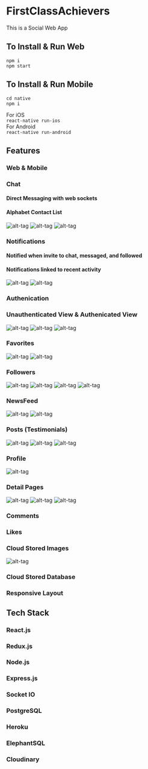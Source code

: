 # FirstClassAchievers

This is a Social Web App

## To Install & Run Web

`npm i`<br>
`npm start` <br>

## To Install & Run Mobile

`cd native`<br>
`npm i`<br>

For iOS<br>
`react-native run-ios`<br>
For Android<br>
`react-native run-android`<br>

## Features

### Web & Mobile
### Chat
#### Direct Messaging with web sockets
#### Alphabet Contact List
![alt-tag](./github/chat-list.png)
![alt-tag](./github/mobile-chat-list.png)
![alt-tag](./github/chat.png)
### Notifications
#### Notified when invite to chat, messaged, and followed
#### Notifications linked to recent activity
![alt-tag](./github/unread.png)
![alt-tag](./github/read.png)
### Authenication
### Unauthenticated View & Authenicated View
![alt-tag](./github/unauth.png)
![alt-tag](./github/detailed.png)
![alt-tag](./github/mobile-detail.png)
### Favorites
![alt-tag](./github/favorites.png)
![alt-tag](./github/mobile-favorites.png)
### Followers
![alt-tag](./github/following.png)
![alt-tag](./github/mobile-followers.png)
![alt-tag](./github/detailed.png)
![alt-tag](./github/mobile-detail.png)
### NewsFeed
![alt-tag](./github/detailed.png)
![alt-tag](./github/mobile-newsfeed-2.png)
### Posts (Testimonials)
![alt-tag](./github/posting.png)
![alt-tag](./github/posts.png)
![alt-tag](./github/mobile-posts.png)
### Profile
![alt-tag](./github/profile.png)
### Detail Pages
![alt-tag](./github/unauth.png)
![alt-tag](./github/post.png)
![alt-tag](./github/mobile-post-detail.png)
### Comments
### Likes
### Cloud Stored Images
![alt-tag](./github/photo.png)
### Cloud Stored Database
### Responsive Layout


## Tech Stack

### React.js
### Redux.js
### Node.js
### Express.js
### Socket IO
### PostgreSQL
### Heroku
### ElephantSQL
### Cloudinary